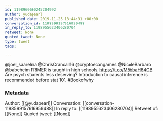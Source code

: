 ```yaml
---
id: 1198960660245204992
author: yudapearl
published_date: 2019-11-25 13:44:31 +00:00
conversation_id: 1198599157616959488
in_reply_to: 1198955623406280704
retweet: None
quoted_tweet: None
type: tweet
tags:

---
```


@joel_saarelma @ChrisCrandall16 @cryptoecongames @NicoleBarbaro @babeheim PRIMER is taught in high schools,  https://t.co/M5bbaH64GB
Are psych students less deserving? Introduction to causal inference is recommended before stat 101. #Bookofwhy

### Metadata

Author: [[@yudapearl]]
Conversation: [[conversation-1198599157616959488]]
In reply to: [[1198955623406280704]]
Retweet of: [[None]]
Quoted tweet: [[None]]
